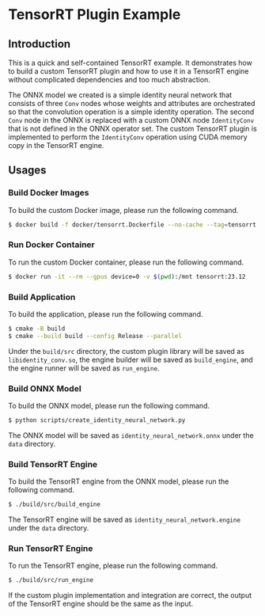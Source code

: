 # TensorRT Plugin Example

## Introduction

This is a quick and self-contained TensorRT example. It demonstrates how to build a custom TensorRT plugin and how to use it in a TensorRT engine without complicated dependencies and too much abstraction.

The ONNX model we created is a simple identity neural network that consists of three `Conv` nodes whose weights and attributes are orchestrated so that the convolution operation is a simple identity operation. The second `Conv` node in the ONNX is replaced with a custom ONNX node `IdentityConv` that is not defined in the ONNX operator set. The custom TensorRT plugin is implemented to perform the `IdentityConv` operation using CUDA memory copy in the TensorRT engine.

## Usages

### Build Docker Images

To build the custom Docker image, please run the following command.

```bash
$ docker build -f docker/tensorrt.Dockerfile --no-cache --tag=tensorrt:23.12 .
```

### Run Docker Container

To run the custom Docker container, please run the following command.

```bash
$ docker run -it --rm --gpus device=0 -v $(pwd):/mnt tensorrt:23.12
```

### Build Application

To build the application, please run the following command.

```bash
$ cmake -B build
$ cmake --build build --config Release --parallel
```

Under the `build/src` directory, the custom plugin library will be saved as `libidentity_conv.so`, the engine builder will be saved as `build_engine`, and the engine runner will be saved as `run_engine`.

### Build ONNX Model

To build the ONNX model, please run the following command.

```bash
$ python scripts/create_identity_neural_network.py
```

The ONNX model will be saved as `identity_neural_network.onnx` under the `data` directory.

### Build TensorRT Engine

To build the TensorRT engine from the ONNX model, please run the following command.

```bash
$ ./build/src/build_engine
```

The TensorRT engine will be saved as `identity_neural_network.engine` under the `data` directory.

### Run TensorRT Engine

To run the TensorRT engine, please run the following command.

```bash
$ ./build/src/run_engine
```

If the custom plugin implementation and integration are correct, the output of the TensorRT engine should be the same as the input.
